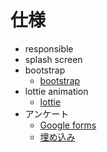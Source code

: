 # 仕様

- responsible
- splash screen
- bootstrap
    - [bootstrap](https://getbootstrap.jp/docs/5.3/getting-started/introduction/)
- lottie animation
    - [lottie](https://qiita.com/riezo______/items/982f7d20e7691f8869a4)
- アンケート
    - [Google forms](https://docs.google.com/forms)
    - [埋め込み](https://form.run/media/contents/form-creation-tools/google-form-embedding/)
